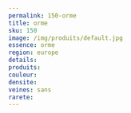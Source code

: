 ```yaml
---
permalink: 150-orme
title: orme
sku: 150
image: /img/produits/default.jpg
essence: orme
region: europe
details: 
produits: 
couleur: 
densite: 
veines: sans
rarete: 
---
```

